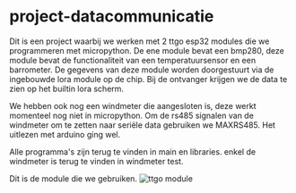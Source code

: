 # project-datacommunicatie
Dit is een project waarbij we werken met 2 ttgo esp32 modules die we programmeren met micropython.
De ene module bevat een bmp280, deze module bevat de functionaliteit van een temperatuursensor en een barrometer.
De gegevens van deze module worden doorgestuurt via de ingebouwde lora  module op de chip.
Bij de ontvanger krijgen we de data  te zien op het  builtin lora scherm.

We hebben ook nog een windmeter die aangesloten is, deze werkt momenteel nog niet in micropython.
Om de rs485 signalen van de windmeter om te zetten naar seriële data gebruiken we MAXRS485.
Het uitlezen met arduino ging wel.

Alle programma's zijn terug te vinden in main en libraries.
enkel de windmeter is terug te vinden in windmeter test.

Dit is de module die we gebruiken.
![ttgo module](https://user-images.githubusercontent.com/101976886/159165997-53bbe0ab-8899-488d-afb9-a97aff89f193.jpg)
